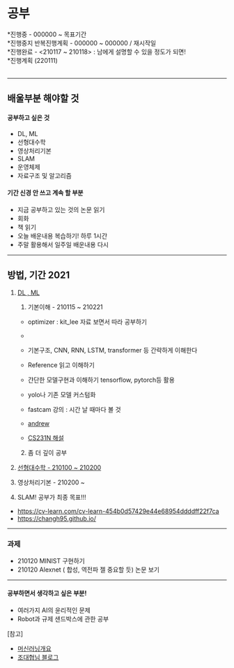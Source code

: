 # 공부<br>
 *진행중 - 000000 ~ 목표기간<br>
 *진행중지 반복진행계획 - 000000 ~ 000000 / 재시작일 <br>
 *진행완료 - <210117 ~ 210118> : 남에게 설명할 수 있을 정도가 되면!<br> 
 *진행계획 (220111)<br><br>

-------------------------------------------------------
## 배울부분 해야할 것
#### 공부하고 싶은 것
- DL, ML
- 선형대수학
- 영상처리기본
- SLAM
- 운영체제
- 자료구조 및 알고리즘

#### 기간 신경 안 쓰고 계속 할 부분

- 지금 공부하고 있는 것의 논문 읽기
- 회화
- 책 읽기
- 오늘 배운내용 복습하기! 하루 1시간
- 주말 활용해서 일주일 배운내용 다시

--------------------------------------------------------
## 방법, 기간 2021
1. [DL , ML](https://github.com/0chae2/study_kit/tree/main/Deep) 
   1) 기본이해 - 210115 ~ 210221
   - optimizer : kit_lee 자료 보면서 따라 공부하기
   - 
   - 기본구조, CNN, RNN, LSTM, transformer 등 간략하게 이해한다
   

   
   - Reference 읽고 이해하기
   - 갼단한 모델구현과 이해하기 tensorflow, pytorch등 활용
   - yolo나 기존 모델 커스텀화
   
   - fastcam 강의 : 시간 날 때마다 볼 것
   - [andrew](https://www.coursera.org/learn/machine-learning/home/welcome) 
   - [CS231N 해설](https://cding.tistory.com/5) 
   
   2) 좀 더 깊이 공부
2. [선형대수학 - 210100 ~ 210200](http://www.kocw.net/home/m/search/kemView.do?kemId=1189957&ar=relateCourse)
3. 영상처리기본 - 210200 ~
4. SLAM! 공부가 최종 목표!!!
- https://cv-learn.com/cv-learn-454b0d57429e44e68954ddddff22f7ca
- https://changh95.github.io/
------------------------------------------------------------
### 과제
- 210120 MINIST 구현하기 
- 210120 Alexnet ( 합성, 역전파 젤 중요할 듯) 논문 보기 


------------------------------------------------------------
#### 공부하면서 생각하고 싶은 부분!
- 여러가지 AI의 윤리적인 문제
- Robot과 규제 샌드박스에 관한 공부














[참고]
- [머신러닝개요](https://m.blog.naver.com/laonple/221166694845)
- [조대협님 블로그](https://bcho.tistory.com/1149)
